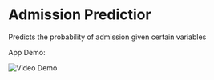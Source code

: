 # Admission Predictior
Predicts the probability of admission given certain variables

App Demo: 

<img src='https://i.imgur.com/qseq0MH.gif' title='Video Demo' width='' alt='Video Demo' />
